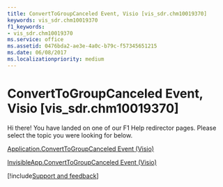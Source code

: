 ```yaml
---
title: ConvertToGroupCanceled Event, Visio [vis_sdr.chm10019370]
keywords: vis_sdr.chm10019370
f1_keywords:
- vis_sdr.chm10019370
ms.service: office
ms.assetid: 0476bda2-ae3e-4a0c-b79c-f57345651215
ms.date: 06/08/2017
ms.localizationpriority: medium
---
```



# ConvertToGroupCanceled Event, Visio [vis_sdr.chm10019370]

Hi there! You have landed on one of our F1 Help redirector pages. Please select the topic you were looking for below.

[Application.ConvertToGroupCanceled Event (Visio)](https://msdn.microsoft.com/library/0cc49837-c819-774c-c69b-45ae86b7fa0d%28Office.15%29.aspx)

[InvisibleApp.ConvertToGroupCanceled Event (Visio)](https://msdn.microsoft.com/library/28a6f088-2ee5-fba3-6d63-b02b2ab36085%28Office.15%29.aspx)

[!include[Support and feedback](~/includes/feedback-boilerplate.md)]